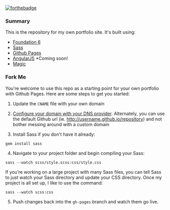 [![forthebadge](http://forthebadge.com/images/badges/powered-by-electricity.svg)](http://forthebadge.com)

### Summary

This is the repository for my own portfolio site. It's built using:

- [Foundation 6](http://foundation.zurb.com/)
- [Sass](http://sass-lang.com/)
- [Github Pages](https://pages.github.com/)
- [AngularJS](https://angularjs.org/) *Coming soon!
- [Magic](http://giphy.com/gifs/VHngktboAlxHW)

### Fork Me

You're welcome to use this repo as a starting point for your own portfolio with Github Pages. Here are some steps to get you started:

1. Update the `CNAME` file with your own domain

2. [Configure your domain with your DNS provider](https://help.github.com/articles/setting-up-a-custom-domain-with-github-pages/). Alternately, you can use the default Github url (ie. http://username.github.io/repository) and not bother messing around with a custom domain

3. Install Sass if you don't have it already:

  ```
  gem install sass
  ```

4. Navigate to your project folder and begin compiling your Sass:

  ```
  sass --watch scss/style.scss:css/style.css
  ```

  If you’re working on a large project with many Sass files, you can tell Sass to just watch your Sass directory and update your CSS directory.
  Once my project is all set up, I like to use the command:

  ```
  sass --watch scss:css
  ```

5. Push changes back into the `gh-pages` branch and watch them go live.
